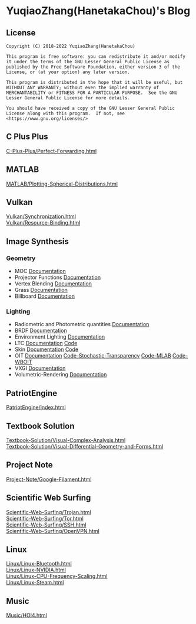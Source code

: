 # YuqiaoZhang(HanetakaChou)'s Blog  

## License  
```  
Copyright (C) 2018-2022 YuqiaoZhang(HanetakaChou)

This program is free software: you can redistribute it and/or modify it under the terms of the GNU Lesser General Public License as published by the Free Software Foundation, either version 3 of the License, or (at your option) any later version.

This program is distributed in the hope that it will be useful, but WITHOUT ANY WARRANTY; without even the implied warranty of MERCHANTABILITY or FITNESS FOR A PARTICULAR PURPOSE.  See the GNU Lesser General Public License for more details.

You should have received a copy of the GNU Lesser General Public License along with this program.  If not, see <https://www.gnu.org/licenses/>
```  

## C Plus Plus
[C-Plus-Plus/Perfect-Forwarding.html](C-Plus-Plus/Perfect-Forwarding.html)  

## MATLAB
[MATLAB/Plotting-Spherical-Distributions.html](MATLAB/Plotting-Spherical-Distributions.html)  

## Vulkan
[Vulkan/Synchronization.html](Vulkan/Synchronization.html)  
[Vulkan/Resource-Binding.html](Vulkan/Resource-Binding.html)  

## Image Synthesis  

### Geometry  
- MOC [Documentation](Image-Synthesis/Geometry/MOC.html)  
- Projector Functions [Documentation](Image-Synthesis/Geometry/Projector-Functions.html)  
- Vertex Blending [Documentation](Image-Synthesis/Geometry/Vertex-Blending.html)  
- Grass [Documentation](Image-Synthesis/Geometry/Grass.html)  
- Billboard [Documentation](Image-Synthesis/Geometry/Billboard.html)  

### Lighting  
- Radiometric and Photometric quantities [Documentation](Image-Synthesis/Lighting/Radiometric-and-Photometric-quantities.html)  
- BRDF [Documentation](Image-Synthesis/Lighting/BRDF.html)  
- Environment Lighting [Documentation](Image-Synthesis/Lighting/Environment-Lighting.html)  
- LTC [Documentation](Image-Synthesis/Lighting/LTC.html) [Code](https://github.com/YuqiaoZhang/LTC)  
- Skin [Documentation](Image-Synthesis/Lighting/Skin.html) [Code](https://github.com/YuqiaoZhang/Burley-SSS)  
- OIT [Documentation](Image-Synthesis/Lighting/OIT.html) [Code-Stochastic-Transparency](https://github.com/YuqiaoZhang/StochasticTransparency) [Code-MLAB](https://github.com/YuqiaoZhang/MultiLayerAlphaBlending) [Code-WBOIT](https://github.com/YuqiaoZhang/WeightedBlendedOIT)  
- VXGI [Documentation](Image-Synthesis/Lighting/VXGI.html)  
- Volumetric-Rendering [Documentation](Image-Synthesis/Lighting/Volumetric-Rendering.html)  

## PatriotEngine
[PatriotEngine/index.html](PatriotEngine/index.html)  

## Textbook Solution
[Textbook-Solution/Visual-Complex-Analysis.html](Textbook-Solution/Visual-Complex-Analysis.html)  
[Textbook-Solution/Visual-Differential-Geometry-and-Forms.html](Textbook-Solution/Visual-Differential-Geometry-and-Forms.html)  

## Project Note  
[Project-Note/Google-Filament.html](Project-Note/Google-Filament.html)  

## Scientific Web Surfing
[Scientific-Web-Surfing/Trojan.html](Scientific-Web-Surfing/Trojan.html)   
[Scientific-Web-Surfing/Tor.html](Scientific-Web-Surfing/Tor.html)   
[Scientific-Web-Surfing/SSH.html](Scientific-Web-Surfing/SSH.html)   
[Scientific-Web-Surfing/OpenVPN.html](Scientific-Web-Surfing/OpenVPN.html)   

## Linux   
[Linux/Linux-Bluetooth.html](Linux/Linux-Bluetooth.html)  
[Linux/Linux-NVIDIA.html](Linux/Linux-NVIDIA.html)  
[Linux/Linux-CPU-Frequency-Scaling.html](Linux/Linux-CPU-Frequency-Scaling.html)  
[Linux/Linux-Steam.html](Linux/Linux-Steam.html)  

## Music  
[Music/HOI4.html](Music/HOI4.html)  


